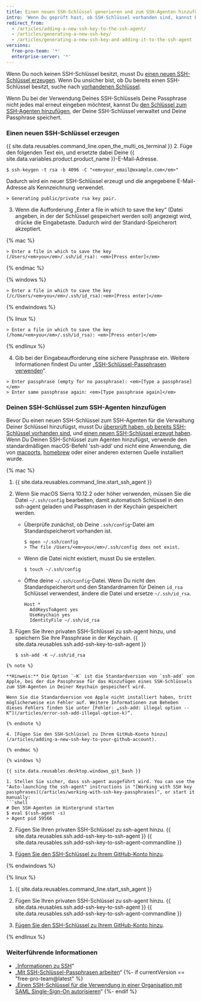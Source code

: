 ```yaml
---
title: Einen neuen SSH-Schlüssel generieren und zum SSH-Agenten hinzufügen
intro: 'Wenn Du geprüft hast, ob SSH-Schlüssel vorhanden sind, kannst Du einen neuen SSH-Schlüssel für die Authentifizierung erzeugen und ihn zum SSH-Agenten hinzufügen.'
redirect_from:
  - /articles/adding-a-new-ssh-key-to-the-ssh-agent/
  - /articles/generating-a-new-ssh-key/
  - /articles/generating-a-new-ssh-key-and-adding-it-to-the-ssh-agent
versions:
  free-pro-team: '*'
  enterprise-server: '*'
---
```


Wenn Du noch keinen SSH-Schlüssel besitzt, musst Du [einen neuen SSH-Schlüssel erzeugen](#generating-a-new-ssh-key). Wenn Du unsicher bist, ob Du bereits einen SSH-Schlüssel besitzt, suche nach [vorhandenen Schlüssel](/articles/checking-for-existing-ssh-keys).

Wenn Du bei der Verwendung Deines SSH-Schlüssels Deine Passphrase nicht jedes mal erneut eingeben möchtest, kannst Du [den Schlüssel zum SSH-Agenten hinzufügen](#adding-your-ssh-key-to-the-ssh-agent), der Deine SSH-Schlüssel verwaltet und Deine Passphrase speichert.

### Einen neuen SSH-Schlüssel erzeugen

{{ site.data.reusables.command_line.open_the_multi_os_terminal }}
2. Füge den folgenden Text ein, und ersetzte dabei Deine {{ site.data.variables.product.product_name }}-E-Mail-Adresse.
  ```shell
  $ ssh-keygen -t rsa -b 4096 -C "<em>your_email@example.com</em>"
  ```
  Dadurch wird ein neuer SSH-Schlüssel erzeugt und die angegebene E-Mail-Adresse als Kennzeichnung verwendet.
  ```shell
  > Generating public/private rsa key pair.
  ```
3. Wenn die Aufforderung „Enter a file in which to save the key“ (Datei angeben, in der der Schlüssel gespeichert werden soll) angezeigt wird, drücke die Eingabetaste. Dadurch wird der Standard-Speicherort akzeptiert.

  {% mac %}

  ```shell
  > Enter a file in which to save the key (/Users/<em>you</em>/.ssh/id_rsa): <em>[Press enter]</em>
  ```

  {% endmac %}

  {% windows %}

  ```shell
  > Enter a file in which to save the key (/c/Users/<em>you</em>/.ssh/id_rsa):<em>[Press enter]</em>
  ```

  {% endwindows %}

  {% linux %}

  ```shell
  > Enter a file in which to save the key (/home/<em>you</em>/.ssh/id_rsa): <em>[Press enter]</em>
  ```

  {% endlinux %}

4. Gib bei der Eingabeaufforderung eine sichere Passphrase ein. Weitere Informationen findest Du unter „[SSH-Schlüssel-Passphrasen verwenden](/articles/working-with-ssh-key-passphrases)“.
  ```shell
  > Enter passphrase (empty for no passphrase): <em>[Type a passphrase]</em>
  > Enter same passphrase again: <em>[Type passphrase again]</em>
  ```

### Deinen SSH-Schlüssel zum SSH-Agenten hinzufügen

Bevor Du einen neuen SSH-Schlüssel zum SSH-Agenten für die Verwaltung Deiner Schlüssel hinzufügst, musst Du [überprüft haben, ob bereits SSH-Schlüssel vorhanden sind](/articles/checking-for-existing-ssh-keys), und [einen neuen SSH-Schlüssel erzeugt haben](/articles/generating-a-new-ssh-key-and-adding-it-to-the-ssh-agent#generating-a-new-ssh-key). <span class="platform-mac">Wenn Du Deinen SSH-Schlüssel zum Agenten hinzufügst, verwende den standardmäßigen macOS-Befehl 'ssh-add‘ und nicht eine Anwendung, die von [macports](https://www.macports.org/), [homebrew](http://brew.sh/) oder einer anderen externen Quelle installiert wurde.</span>

{% mac %}

1. {{ site.data.reusables.command_line.start_ssh_agent }}

2. Wenn Sie macOS Sierra 10.12.2 oder höher verwenden, müssen Sie die Datei `~/.ssh/config` bearbeiten, damit automatisch Schlüssel in den ssh-agent geladen und Passphrasen in der Keychain gespeichert werden.

    * Überprüfe zunächst, ob Deine `.ssh/config`-Datei am Standardspeicherort vorhanden ist.

      ```shell
      $ open ~/.ssh/config
      > The file /Users/<em>you</em>/.ssh/config does not exist.
      ```

    * Wenn die Datei nicht existiert, musst Du sie erstellen.

      ```shell
      $ touch ~/.ssh/config
      ```

    * Öffne deine `~/.ssh/config`-Datei. Wenn Du nicht den Standardspeicherort und den Standardnamen für Deinen `id_rsa` Schlüssel verwendest, ändere die Datei und ersetze `~/.ssh/id_rsa`.

      ```
      Host *
        AddKeysToAgent yes
        UseKeychain yes
        IdentityFile ~/.ssh/id_rsa
      ```

3. Fügen Sie Ihren privaten SSH-Schlüssel zu ssh-agent hinzu, und speichern Sie Ihre Passphrase in der Keychain. {{ site.data.reusables.ssh.add-ssh-key-to-ssh-agent }}
   ```shell
   $ ssh-add -K ~/.ssh/id_rsa
  ```
  {% note %}

  **Hinweis:** Die Option `-K` ist die Standardversion von `ssh-add` von Apple, bei der die Passphrase für das Hinzufügen eines SSH-Schlüssels zum SSH-Agenten in Deiner Keychain gespeichert wird.

  Wenn Sie die Standardversion von Apple nicht installiert haben, tritt möglicherweise ein Fehler auf. Weitere Informationen zum Beheben dieses Fehlers finden Sie unter [Fehler: „ssh-add: illegal option -- K“](/articles/error-ssh-add-illegal-option-k)“.

  {% endnote %}

4. [Fügen Sie den SSH-Schlüssel zu Ihrem GitHub-Konto hinzu](/articles/adding-a-new-ssh-key-to-your-github-account).

{% endmac %}

{% windows %}

{{ site.data.reusables.desktop.windows_git_bash }}

1. Stellen Sie sicher, dass ssh-agent ausgeführt wird. You can use the "Auto-launching the ssh-agent" instructions in "[Working with SSH key passphrases](/articles/working-with-ssh-key-passphrases)", or start it manually:
  ```shell
  # Den SSH-Agenten im Hintergrund starten
  $ eval $(ssh-agent -s)
  > Agent pid 59566
  ```

2. Fügen Sie Ihren privaten SSH-Schlüssel zu ssh-agent hinzu. {{ site.data.reusables.ssh.add-ssh-key-to-ssh-agent }}
   {{ site.data.reusables.ssh.add-ssh-key-to-ssh-agent-commandline }}

3. [Fügen Sie den SSH-Schlüssel zu Ihrem GitHub-Konto hinzu](/articles/adding-a-new-ssh-key-to-your-github-account).

{% endwindows %}

{% linux %}

1. {{ site.data.reusables.command_line.start_ssh_agent }}

2. Fügen Sie Ihren privaten SSH-Schlüssel zu ssh-agent hinzu. {{ site.data.reusables.ssh.add-ssh-key-to-ssh-agent }}
   {{ site.data.reusables.ssh.add-ssh-key-to-ssh-agent-commandline }}

3. [Fügen Sie den SSH-Schlüssel zu Ihrem GitHub-Konto hinzu](/articles/adding-a-new-ssh-key-to-your-github-account).

{% endlinux %}

### Weiterführende Informationen

- „[Informationen zu SSH](/articles/about-ssh)“
- „[Mit SSH-Schlüssel-Passphrasen arbeiten](/articles/working-with-ssh-key-passphrases)“
{%- if currentVersion == "free-pro-team@latest" %}
- „[Einen SSH-Schlüssel für die Verwendung in einer Organisation mit SAML Single-Sign-On autorisieren](/articles/authorizing-an-ssh-key-for-use-with-saml-single-sign-on)“
{%- endif %}
